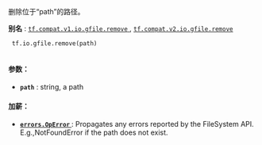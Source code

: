 删除位于“path”的路径。

**别名** : [ `tf.compat.v1.io.gfile.remove` ](/api_docs/python/tf/io/gfile/remove), [ `tf.compat.v2.io.gfile.remove` ](/api_docs/python/tf/io/gfile/remove)

```
 tf.io.gfile.remove(path)
 
```

#### 参数：
- **`path`** : string, a path


#### 加薪：
- **[ `errors.OpError` ](/api_docs/python/tf/errors/OpError)** : Propagates any errors reported by the FileSystem API.  E.g.,NotFoundError if the path does not exist.

